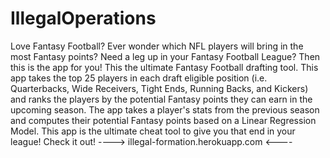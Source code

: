 # IllegalOperations
Love Fantasy Football? Ever wonder which NFL players will bring in the most Fantasy points? Need a leg up in your Fantasy Football League? Then this is the app for you! This the ultimate Fantasy Football drafting tool. This app takes the top 25 players in each draft eligible position (i.e. Quarterbacks, Wide Receivers, Tight Ends, Running Backs, and Kickers) and ranks the players by the potential Fantasy points they can earn in the upcoming season. The app takes a player's stats from the previous season and computes their potential Fantasy points based on a Linear Regression Model. This app is the ultimate cheat tool to give you that end in your league! Check it out!  ----> illegal-formation.herokuapp.com  <----